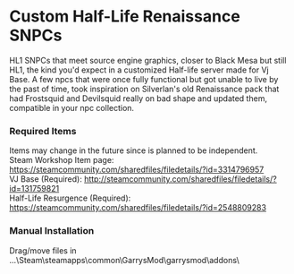 # Custom Half-Life Renaissance SNPCs
HL1 SNPCs that meet source engine graphics, closer to Black Mesa but still HL1, the kind you'd expect in a customized Half-life server made for Vj Base.
A few npcs that were once fully functional but got unable to live by the past of time, took inspiration on Silverlan's old Renaissance pack that had Frostsquid and Devilsquid really on bad shape and updated them, compatible in your npc collection.

### Required Items

Items may change in the future since is planned to be independent.   
Steam Workshop Item page: https://steamcommunity.com/sharedfiles/filedetails/?id=3314796957  
VJ Base (Required): http://steamcommunity.com/sharedfiles/filedetails/?id=131759821   
Half-Life Resurgence (Required): https://steamcommunity.com/sharedfiles/filedetails/?id=2548809283

### Manual Installation
Drag/move files in ...\Steam\steamapps\common\GarrysMod\garrysmod\addons\

